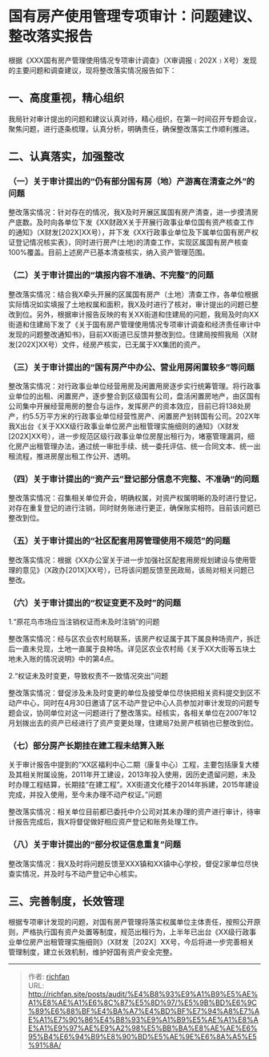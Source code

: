 # 国有房产使用管理专项审计：问题建议、整改落实报告

根据《XXX国有房产管理使用情况专项审计调查》（X审调报﹝202X﹞X号）发现的主要问题和调查建议，现将整改落实情况报告如下：
## 一、高度重视，精心组织

我局针对审计提出的问题和建议认真对待，精心组织，在第一时间召开专题会议，聚焦问题，进行逐条梳理，认真分析，明确责任，确保整改落实工作顺利推进。

## 二、认真落实，加强整改

### （一）关于审计提出的“仍有部分国有房（地）产游离在清查之外”的问题

整改落实情况：针对存在的情况，我X及时开展区属国有房产清查，进一步摸清房产底数。及时向各单位下发《XX财政X关于开展行政事业单位国有资产核查工作的通知》（X财发[202X]XX号），并下发《XX行政事业单位及下属单位国有房产权证登记情况核实表》，同时进行房产(土地)的清查工作，实现区属国有房产核查100%覆盖。目前上述房产已基本清查核实，纳入资产管理范围。 

### （二）关于审计提出的“填报内容不准确、不完整”的问题

整改落实情况：结合我X牵头开展的区属国有房产（土地）清查工作，各单位根据实际情况如实填报了土地权属和面积，我X及时进行了核对，审计提出的问题已整改到位。另外，根据审计报告反映的有关XX街道和住建局的问题，我局及时向XX街道和住建局下发了《关于国有房产管理使用情况专项审计调查和经济责任审计中发现的问题整改通知书》，目前XX街道已反馈并整改到位。住建局按照我局（X财发[202X]XX号）文件，经房产核实，已无属于XX集团的资产。

### （三）关于审计提出的“国有房产中办公、营业用房闲置较多”等问题

整改落实情况：对行政事业单位经营用房及闲置用房逐步实行统筹管理。将行政事业单位的出租、闲置房产，逐步整合到区级国有公司，盘活闲置房地产，由区国有公司集中开展经营用房的整合与运作，发挥房产的资本效应，目前已将138处房产，约5.5万平方米的行政事业单位经营性房产、闲置房产划转国有公司。202X年我X出台《关于XXX级行政事业单位房产出租管理实施细则的通知》（X财发[202X]XX号），进一步规范区级行政事业单位房屋出租行为，堵塞管理漏洞，细化房产出租管理办法，通过统一审批手续、统一委托评估、统一合同文本、统一出租流程，推进房屋出租工作公开、透明。

### （四）关于审计提出的“资产云”登记部分信息不完整、不准确“的问题

整改落实情况：召集相关单位开会，明确权属，对资产权属明晰的及时进行登记，对存在重复登记的进行注销，同时财务账进行更正，确保账实相符。目前该问题已整改到位。

### （五）关于审计提出的“社区配套用房管理使用不规范”的问题

整改落实情况：根据《XX办公室关于进一步加强社区配套用房规划建设与使用管理的意见》（X政办[201X]XX号），已将该问题反馈至民政局，该局对相关问题已整改。

### （六）关于审计提出的“权证变更不及时”的问题

1.“原花鸟市场应当注销权证而未及时注销”的问题

整改落实情况：经与区农业农村局联系，该房产权证属于其下属良种场资产，拆迁后一直未兑现，土地一直属于良种场。详见区农业农村局《关于XX大街等五块土地未入账的情况说明》中的第4点。

2.“权证未及时变更，导致权责不一致情况突出”问题

整改落实情况：督促涉及未及时变更的单位及接受单位尽快把相关资料提交到区不动产中心，同时在4月30日邀请了区不动产登记中心人员参加对审计发现的问题专题会议，协同单位对这一问题进行了整改落实。经核实，各相关单位在2007年12月划拨出去的资产已经进行了资产变更处理，住建局7处房产核销也已整改到位。

### （七）部分房产长期挂在建工程未结算入账

关于审计报告中提到的“XX区福利中心二期（康复中心）工程，主要包括康复大楼及其相关附属设施，2011年开工建设，2013年投入使用，因历史遗留问题，未及时办理工程结算，长期挂“在建工程”。XX街道文化楼于2014年拆建，2015年建设完成，并投入使用，至今未办理不动产权证。”问题

整改落实情况：相关单位目前都已委托中介公司对其未办理的资产进行审计，待审计报告完成后，我X将督促做好相应资产登记和账务处理工作。

### （八）关于审计提出的“部分权证信息重复”问题

整改落实情况：我X及时将问题反馈至XXX镇和XX镇中心学校，督促2家单位尽快查实情况，并及时与不动产登记中心核实。

## 三、完善制度，长效管理  

根据专项审计发现的问题，对国有房产管理将落实权属单位主体责任，按照公开原则，严格执行国有资产处置等制度，规范出租行为，上半年已出台《XX级行政事业单位房产出租管理实施细则》（X财发［202X］XX号，今后将进一步完善相关管理制度，建立长效机制，维护好国有资产安全完整。

---

> 作者: [richfan](https://richfan.site/)  
> URL: http://richfan.site/posts/audit/%E4%B8%93%E9%A1%B9%E5%AE%A1%E8%AE%A1%E6%8C%87%E5%8D%97/%E5%9B%BD%E6%9C%89%E6%88%BF%E4%BA%A7%E4%BD%BF%E7%94%A8%E7%AE%A1%E7%90%86%E4%B8%93%E9%A1%B9%E5%AE%A1%E8%AE%A1%E9%97%AE%E9%A2%98%E5%BB%BA%E8%AE%AE%E6%95%B4%E6%94%B9%E8%90%BD%E5%AE%9E%E6%8A%A5%E5%91%8A/  

